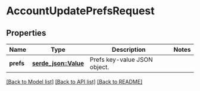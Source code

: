 # AccountUpdatePrefsRequest

## Properties

Name | Type | Description | Notes
------------ | ------------- | ------------- | -------------
**prefs** | [**serde_json::Value**](.md) | Prefs key-value JSON object. | 

[[Back to Model list]](../README.md#documentation-for-models) [[Back to API list]](../README.md#documentation-for-api-endpoints) [[Back to README]](../README.md)


